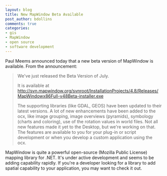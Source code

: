 ```yaml
---
layout: blog
title: New MapWindow Beta Available
post_author: bdollins
comments: true
categories:
- gis
- MapWindow
- open source
- software development
---
```


Paul Meems announced today that a new beta version of MapWindow is available. From the announcement:

<blockquote>
We've just released the Beta Version of July.

It is available at <a href="http://svn.mapwindow.org/svnroot/InstallationProjects/4.8/Releases/MapWindowx86Full-v48Beta-installer.exe">http://svn.mapwindow.org/svnroot/InstallationProjects/4.8/Releases/MapWindowx86Full-v48Beta-installer.exe</a>

The supporting libraries (like GDAL, GEOS) have been updated to their latest versions.
A lot of new enhancements have been added to the ocx, like image grouping, image overviews (pyramids), symbology (charts and coloring), use of the rotation values in world files.
Not all new features made it yet to the Desktop, but we're working on that.
The features are available to you for your plug-in or script development or when you develop a custom application using the ocx.
</blockquote>

MapWindow is quite a powerful open-source (Mozilla Public License) mapping library for .NET. It's under active development and seems to be adding capability rapidly. If you're a developer looking for a library to add spatial capability to your application, you may want to check it out.